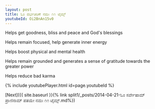 ```yaml
---
layout: post
title: ಓಂ ದರ್ಭಚರಿಣೆ ನಮಃ ೧೧ ಟೈಮ್ಸ್
youtubeId: Oi2BnAn15v0
---
```

 
 
Helps get goodness, bliss and peace and God's blessings
 
Helps remain focused, help generate inner energy 
 
Helps boost physical and mental health 
 
Helps remain grounded and generates a sense of gratitude towards the greater power 
 
Helps reduce bad karma
 
 
 
 


{% include youtubePlayer.html id=page.youtubeId %}
 
[Next]({{ site.baseurl }}{% link  split1/_posts/2014-04-21-ಓಂ ಸರ್ವೇಷಾಮ್ ಪ್ರಾಣಿನಾಮ್ ಪತಯೇ ನಮಃ ೧೧ ಟೈಮ್ಸ್.md%})
 
